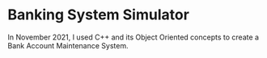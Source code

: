 # Banking System Simulator

In November 2021, I used C++ and its Object Oriented concepts to create a Bank Account Maintenance System.
